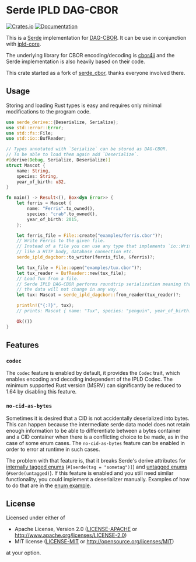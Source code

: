 Serde IPLD DAG-CBOR
===================

[![Crates.io](https://img.shields.io/crates/v/serde_ipld_dag_cbor.svg)](https://crates.io/crates/serde_ipld_dagcbor)
[![Documentation](https://docs.rs/serde_ipld_dag_cbor/badge.svg)](https://docs.rs/serde_ipld_dag_cbor)

This is a [Serde] implementation for [DAG-CBOR]. It can be use in conjunction with [ipld-core].

The underlying library for CBOR encoding/decoding is [cbor4ii] and the Serde implementation is also heavily based on their code.

This crate started as a fork of [serde_cbor], thanks everyone involved there.

[Serde]: https://github.com/serde-rs/serde
[DAG-CBOR]: https://ipld.io/specs/codecs/dag-cbor/spec/
[ipld-core]: https://github.com/ipld/rust-ipld-core
[cbor4ii]: https://github.com/quininer/cbor4ii
[serde_cbor]: https://github.com/pyfisch/cbor


Usage
-----

Storing and loading Rust types is easy and requires only
minimal modifications to the program code.

```rust
use serde_derive::{Deserialize, Serialize};
use std::error::Error;
use std::fs::File;
use std::io::BufReader;

// Types annotated with `Serialize` can be stored as DAG-CBOR.
// To be able to load them again add `Deserialize`.
#[derive(Debug, Serialize, Deserialize)]
struct Mascot {
    name: String,
    species: String,
    year_of_birth: u32,
}

fn main() -> Result<(), Box<dyn Error>> {
    let ferris = Mascot {
        name: "Ferris".to_owned(),
        species: "crab".to_owned(),
        year_of_birth: 2015,
    };

    let ferris_file = File::create("examples/ferris.cbor")?;
    // Write Ferris to the given file.
    // Instead of a file you can use any type that implements `io::Write`
    // like a HTTP body, database connection etc.
    serde_ipld_dagcbor::to_writer(ferris_file, &ferris)?;

    let tux_file = File::open("examples/tux.cbor")?;
    let tux_reader = BufReader::new(tux_file);
    // Load Tux from a file.
    // Serde IPLD DAG-CBOR performs roundtrip serialization meaning that
    // the data will not change in any way.
    let tux: Mascot = serde_ipld_dagcbor::from_reader(tux_reader)?;

    println!("{:?}", tux);
    // prints: Mascot { name: "Tux", species: "penguin", year_of_birth: 1996 }

    Ok(())
}
```


Features
--------

### `codec`

The `codec` feature is enabled by default, it provides the `Codec` trait, which enables encoding and decoding independent of the IPLD Codec. The minimum supported Rust version (MSRV) can significantly be reduced to 1.64 by disabling this feature.


### `no-cid-as-bytes`

Sometimes it is desired that a CID is not accidentally deserialized into bytes. This can happen because the intermediate serde data model does not retain enough information to be able to differentiate between a bytes container and a CID container when there is a conflicting choice to be made, as in the case of some enum cases. The `no-cid-as-bytes` feature can be enabled in order to error at runtime in such cases.

The problem with that feature is, that it breaks Serde's derive attributes for [internally tagged enums](https://serde.rs/enum-representations.html#internally-tagged) (`#[serde(tag = "sometag")]`) and [untagged enums](https://serde.rs/enum-representations.html#untagged) (`#serde(untagged)`). If this feature is enabled and you still need similar functionality, you could implement a deserializer manually. Examples of how to do that are in the [enum example](examples/enums.rs).


License
-------

Licensed under either of

 * Apache License, Version 2.0 ([LICENSE-APACHE](LICENSE-APACHE) or http://www.apache.org/licenses/LICENSE-2.0)
 * MIT license ([LICENSE-MIT](LICENSE-MIT) or http://opensource.org/licenses/MIT)

at your option.
